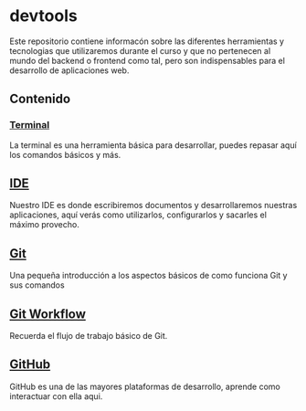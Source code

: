 # devtools
Este repositorio contiene informacón sobre las diferentes herramientas y tecnologias que utilizaremos durante el curso y que no pertenecen al mundo del backend o frontend como tal, pero son indispensables para el desarrollo de aplicaciones web.

## Contenido

### [Terminal](01_Terminal.md)
La terminal es una herramienta básica para desarrollar, puedes repasar aquí los comandos básicos y más.

## [IDE](IDE.md)
Nuestro IDE es donde escribiremos documentos y desarrollaremos nuestras aplicaciones, aquí verás como utilizarlos, configurarlos y sacarles el máximo provecho.

## [Git](03_0_Git.md)
Una pequeña introducción a los aspectos básicos de como funciona Git y sus comandos

## [Git Workflow](03_1_Git_workflow.md)
Recuerda el flujo de trabajo básico de Git.

## [GitHub](04_Github.md)
GitHub es una de las mayores plataformas de desarrollo, aprende como interactuar con ella aqui.